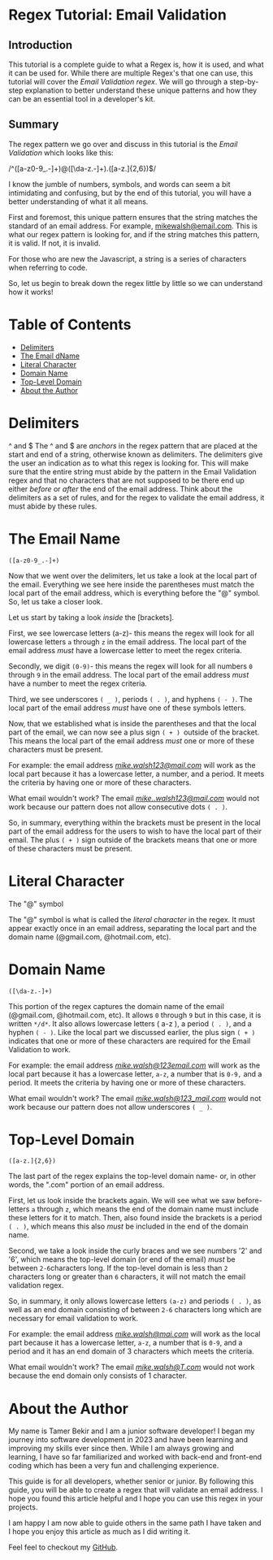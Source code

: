 # Regex Tutorial: Email Validation

## Introduction

This tutorial is a complete guide to what a Regex is, how it is used, and what it can be used for. While there are multiple Regex's that one can use, this tutorial will cover the *Email Validation regex*. We will go through a step-by-step explanation to better understand these unique patterns and how they can be an essential tool in a developer's kit.


## Summary
The regex pattern we go over and discuss in this tutorial is the *Email Validation*
which looks like this:

/^([a-z0-9_\.-]+)@([\da-z\.-]+)\.([a-z\.]{2,6})$/

I know the jumble of numbers, symbols, and words can seem a bit intimidating and confusing, but by the end of this tutorial, you will have a better understanding of what it all means.

First and foremost, this unique pattern ensures that the string matches the standard  of an email address. For example, mikewalsh@email.com. This is what our regex pattern is looking for, and if the string matches this pattern, it is valid. If not, it is invalid.

For those who are new the Javascript, a string is a series of characters when referring to code. 

So, let us begin to break down the regex little by little so we can understand how it works!


# Table of Contents
- [Delimiters](#Delimiters)
- [The Email  dName](#TheEmailName)
- [Literal Character](#LiteralCharacter)
- [Domain Name](#DomainName)
- [Top-Level Domain](#Top-LevelDomain)
- [About the Author](#AbouttheAuthor)

# Delimiters
^ and $
The ^ and $ are *anchors* in the regex pattern that are placed at the start and end of a string, otherwise known as delimiters. The delimiters give the user an indication as to what this regex is looking for. This will make sure that the entire string must abide by the pattern in the Email Validation regex and that no characters that are not supposed to be there end up either *before* or *after* the end of the email address. Think about the delimiters as a set of rules, and for the regex to validate the email address, it must abide by these rules.

# The Email Name

`([a-z0-9_.-]+)`

Now that we went over the delimiters, let us take a look at the local part of the email. Everything we see here inside the parentheses must match the local part of the email address, which is everything before the "@" symbol. So, let us take a closer look.

Let us start by taking a look *inside* the [brackets].

First, we see lowercase letters (a-z)- this means the regex will look for all lowercase letters `a` through `z` in the email address. The local part of the email address *must* have a lowercase letter to meet the regex criteria.

Secondly, we digit `(0-9)`- this means the regex will look for all numbers `0` through `9` in the email address. The local part of the email address *must* have a number to meet the regex criteria.

Third, we see underscores `( _ )`, periods `( . )`, and hyphens `( - )`. The local part of the email address *must* have one of these symbols letters.

Now, that we established what is inside the parentheses and that the local part of the email, we can now see a plus sign `( + ) `outside of the bracket. This means the local part of the email address *must* one or more of these characters must be present.

For example: the email address *mike.walsh123@mail.com* will work as the local part because it has a lowercase letter, a number, and a period. It meets the criteria by having one or more of these characters.

What email wouldn't work? The email *mike..walsh123@mail.com* would not work because our pattern does not allow consecutive dots `( . )`.

So, in summary, everything within the brackets must be present in the local part of the email address for the users to wish to have the local part of their email. The plus `( + )` sign outside of the brackets means that one or more of these characters must be present.

# Literal Character

The "@" symbol

The "@" symbol is what is called the *literal character* in the regex. It must appear exactly once in an email address, separating the local part and the domain name (@gmail.com, @hotmail.com, etc).


# Domain Name

`([\da-z.-]+)`

This portion of the regex captures the domain name of the email (@gmail.com, @hotmail.com, etc). It allows `0` through `9` but in this case, it is written `*/d*`. It also allows lowercase letters ( a-z ), a period `( . )`, and a hyphen `( - )`. Like the local part we discussed earlier, the plus sign `( + )` indicates that one or more of these characters are required for the Email Validation to work.

For example: the email address *mike.walsh@123email.com* will work as the local part because it has a lowercase letter, `a-z`, a number that is `0-9,` and a period. It meets the criteria by having one or more of these characters.

What email wouldn't work? The email *mike.walsh@123_mail.com* would not work because our pattern does not allow underscores `( _ )`.



# Top-Level Domain

`([a-z.]{2,6})`

The last part of the regex explains the top-level domain name- or, in other words, the ".com" portion of an email address. 

First, let us look inside the brackets again. We will see what we saw before- letters `a` through `z`, which means the end of the domain name must include these letters for it to match. Then, also found inside the brackets is a period `( . )`, which means this also *must* be included in the end of the domain name.

Second, we take a look inside the curly braces and we see numbers '2' and '6', which means the top-level domain (or end of the email) *must* be between `2-6`characters long. If the top-level domain is less than `2` characters long or greater than `6` characters, it will not match the email validation regex.

So, in summary, it only allows lowercase letters `(a-z)` and periods `( . )`, as well as an end domain consisting of between `2-6` characters long which are necessary for email validation to work.

For example: the email address *mike.walsh@mai.com* will work as the local part because it has a lowercase letter, `a-z`, a number that is `0-9`, and a period and it has an end domain of 3 characters which meets the criteria.

 What email wouldn't work? The email *mike.walsh@T.com* would not work because the end domain only consists of 1 character. 

# About the Author
My name is Tamer Bekir and I am a junior software developer! I began my journey into software development in 2023 and have been learning and improving my skills ever since then. While I am always growing and learning, I have so far familiarized and worked with back-end and front-end coding which has been a very fun and challenging experience. 

This guide is for all developers, whether senior or junior. By following this guide, you will be able to create a regex that will validate an email address. I hope you found this article helpful and I hope you can use this regex in your projects. 

I am happy I am now able to guide others in the same path I have taken and I hope you enjoy this article as much as I did writing it. 

Feel feel to checkout my <a href="https://github.com/Tamerbekir"> GitHub</a>.
